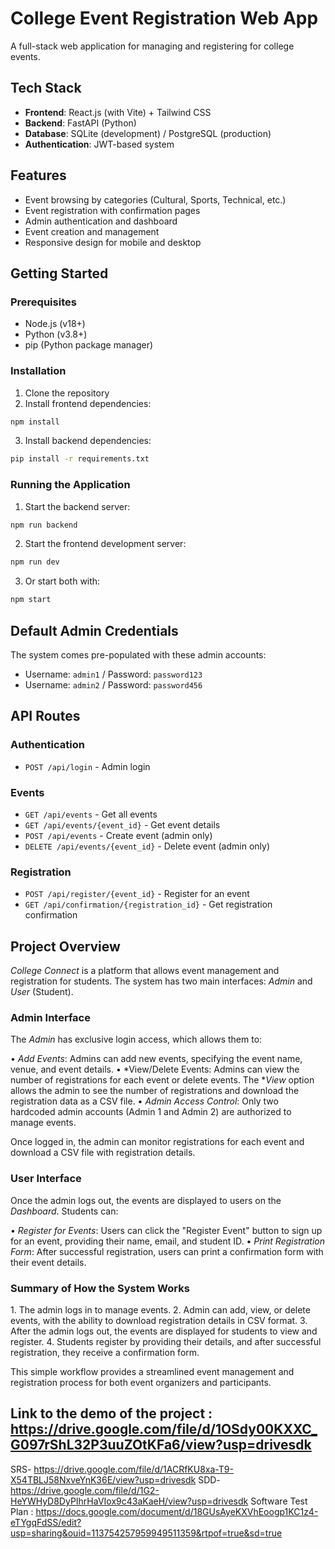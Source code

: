 # College Event Registration Web App

A full-stack web application for managing and registering for college events.

## Tech Stack

- **Frontend**: React.js (with Vite) + Tailwind CSS
- **Backend**: FastAPI (Python)
- **Database**: SQLite (development) / PostgreSQL (production)
- **Authentication**: JWT-based system

## Features

- Event browsing by categories (Cultural, Sports, Technical, etc.)
- Event registration with confirmation pages
- Admin authentication and dashboard
- Event creation and management
- Responsive design for mobile and desktop

## Getting Started

### Prerequisites

- Node.js (v18+)
- Python (v3.8+)
- pip (Python package manager)

### Installation

1. Clone the repository
2. Install frontend dependencies:

```bash
npm install
```

3. Install backend dependencies:

```bash
pip install -r requirements.txt
```

### Running the Application

1. Start the backend server:

```bash
npm run backend
```

2. Start the frontend development server:

```bash
npm run dev
```

3. Or start both with:

```bash
npm start
```

## Default Admin Credentials

The system comes pre-populated with these admin accounts:

- Username: `admin1` / Password: `password123`
- Username: `admin2` / Password: `password456`

## API Routes

### Authentication
- `POST /api/login` - Admin login

### Events
- `GET /api/events` - Get all events
- `GET /api/events/{event_id}` - Get event details
- `POST /api/events` - Create event (admin only)
- `DELETE /api/events/{event_id}` - Delete event (admin only)

### Registration
- `POST /api/register/{event_id}` - Register for an event
- `GET /api/confirmation/{registration_id}` - Get registration confirmation

## Project Overview

*College Connect* is a platform that allows event management and registration for students. The system has two main interfaces: *Admin* and *User* (Student).

### Admin Interface

The *Admin* has exclusive login access, which allows them to:

•⁠  ⁠*Add Events*: Admins can add new events, specifying the event name, venue, and event details.
•⁠  ⁠*View/Delete Events: Admins can view the number of registrations for each event or delete events. The **View* option allows the admin to see the number of registrations and download the registration data as a CSV file.
•⁠  ⁠*Admin Access Control*: Only two hardcoded admin accounts (Admin 1 and Admin 2) are authorized to manage events.

Once logged in, the admin can monitor registrations for each event and download a CSV file with registration details.

### User Interface

Once the admin logs out, the events are displayed to users on the *Dashboard*. Students can:

•⁠  ⁠*Register for Events*: Users can click the "Register Event" button to sign up for an event, providing their name, email, and student ID.
•⁠  ⁠*Print Registration Form*: After successful registration, users can print a confirmation form with their event details.

### Summary of How the System Works

1.⁠ ⁠The admin logs in to manage events.
2.⁠ ⁠Admin can add, view, or delete events, with the ability to download registration details in CSV format.
3.⁠ ⁠After the admin logs out, the events are displayed for students to view and register.
4.⁠ ⁠Students register by providing their details, and after successful registration, they receive a confirmation form.

This simple workflow provides a streamlined event management and registration process for both event organizers and participants.


## Link to the demo of the project : https://drive.google.com/file/d/1OSdy00KXXC_G097rShL32P3uuZOtKFa6/view?usp=drivesdk
  SRS- https://drive.google.com/file/d/1ACRfKU8xa-T9-X54TBLJ58NxveYnK36E/view?usp=drivesdk
  SDD- https://drive.google.com/file/d/1G2-HeYWHyD8DyPIhrHaVIox9c43aKaeH/view?usp=drivesdk
  Software Test Plan : https://docs.google.com/document/d/18GUsAyeKXVhEoogp1KC1z4-eTYgqFdSS/edit?usp=sharing&ouid=113754257959949511359&rtpof=true&sd=true

